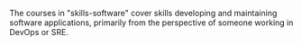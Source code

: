 The courses in "skills-software" cover skills developing and maintaining software applications, primarily from the perspective of someone working in DevOps or SRE.

